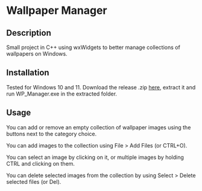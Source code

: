 # Wallpaper Manager
## Description
Small project in C++ using wxWidgets to better manage collections of wallpapers on Windows.

## Installation
Tested for Windows 10 and 11.
Download the release .zip [here](https://github.com/YoshiLeLama/wp_manager/releases/tag/stable), extract it and run WP_Manager.exe in the extracted folder.

## Usage
You can add or remove an empty collection of wallpaper images using the buttons next to the category choice.

You can add images to the collection using File > Add Files (or CTRL+O).

You can select an image by clicking on it, or multiple images by holding CTRL and clicking on them.

You can delete selected images from the collection by using Select > Delete selected files (or Del).
